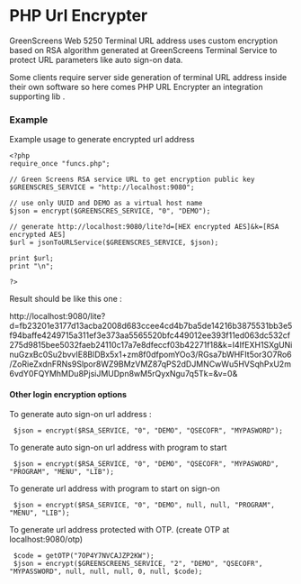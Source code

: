 PHP Url Encrypter
===================


GreenScreens Web 5250 Terminal URL address uses custom encryption based on RSA algorithm generated at GreenScreens Terminal Service to protect URL parameters like auto sign-on data.  

Some clients require server side generation of terminal URL address inside their own software so here comes PHP URL Encrypter an integration supporting lib . 


### Example

Example usage to generate encrypted url address

```
<?php
require_once "funcs.php";

// Green Screens RSA service URL to get encryption public key
$GREENSCRES_SERVICE = "http://localhost:9080";

// use only UUID and DEMO as a virtual host name
$json = encrypt($GREENSCRES_SERVICE, "0", "DEMO");

// generate http://localhost:9080/lite?d=[HEX encrypted AES]&k=[RSA encrypted AES]
$url = jsonToURLService($GREENSCRES_SERVICE, $json);

print $url;
print "\n";

?>
```

Result should be like this one :

http://localhost:9080/lite?d=fb23201e3177d13acba2008d683ccee4cd4b7ba5de14216b3875531bb3e5f94baffe4249715a311ef3e373aa5565520bfc449012ee393f11ed063dc532cf275d9815bee5032faeb24110c17a7e8dfeccf03b42271f18&k=I4IfEXH1SXgUNinuGzxBc0Su2bvvIE8BlDBx5x1+zm8f0dfpomYOo3/RGsa7bWHFIt5or3O7Ro6/ZoRieZxdnFRNs9Slpor8WZ9BMzVMZ87qPS2dDJMNCwWu5HVSqhPxU2m6vdY0FQYMhMDu8PjsiJMUDpn8wM5rQyxNgu7q5Tk=&v=0&


#### Other login encryption options

To generate auto sign-on url address :

```
 $json = encrypt($RSA_SERVICE, "0", "DEMO", "QSECOFR", "MYPASWORD");
```

To generate auto sign-on url address with program to start

```
 $json = encrypt($RSA_SERVICE, "0", "DEMO", "QSECOFR", "MYPASWORD", "PROGRAM", "MENU", "LIB");
```

To generate url address with program to start on sign-on

```
 $json = encrypt($RSA_SERVICE, "0", "DEMO", null, null, "PROGRAM", "MENU", "LIB");
```

To generate url address protected with OTP. (create OTP at localhost:9080/otp)

```
 $code = getOTP("7OP4Y7NVCAJZP2KW");
 $json = encrypt($GREENSCREENS_SERVICE, "2", "DEMO", "QSECOFR", "MYPASSWORD", null, null, null, 0, null, $code);
```

